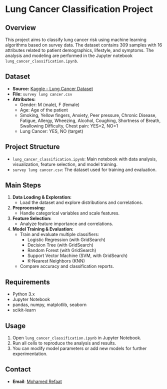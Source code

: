 # Lung Cancer Classification Project

## Overview
This project aims to classify lung cancer risk using machine learning algorithms based on survey data. The dataset contains 309 samples with 16 attributes related to patient demographics, lifestyle, and symptoms. The analysis and modeling are performed in the Jupyter notebook `lung_cancer_classification.ipynb`.

## Dataset
- **Source:** [Kaggle - Lung Cancer Dataset](https://www.kaggle.com/datasets/nancyalaswad90/lung-cancer)
- **File:** `survey lung cancer.csv`
- **Attributes:**
  - Gender: M (male), F (female)
  - Age: Age of the patient
  - Smoking, Yellow fingers, Anxiety, Peer pressure, Chronic Disease, Fatigue, Allergy, Wheezing, Alcohol, Coughing, Shortness of Breath, Swallowing Difficulty, Chest pain: YES=2, NO=1
  - Lung Cancer: YES, NO (target)

## Project Structure
- `lung_cancer_classification.ipynb`: Main notebook with data analysis, visualization, feature selection, and model training.
- `survey lung cancer.csv`: The dataset used for training and evaluation.

## Main Steps
1. **Data Loading & Exploration:**
   - Load the dataset and explore distributions and correlations.
2. **Preprocessing:**
   - Handle categorical variables and scale features.
3. **Feature Selection:**
   - Analyze feature importance and correlations.
4. **Model Training & Evaluation:**
   - Train and evaluate multiple classifiers:
     - Logistic Regression (with GridSearch)
     - Decision Tree (with GridSearch)
     - Random Forest (with GridSearch)
     - Support Vector Machine (SVM, with GridSearch)
     - K-Nearest Neighbors (KNN)
   - Compare accuracy and classification reports.

## Requirements
- Python 3.x
- Jupyter Notebook
- pandas, numpy, matplotlib, seaborn
- scikit-learn

## Usage
1. Open `lung_cancer_classification.ipynb` in Jupyter Notebook.
2. Run all cells to reproduce the analysis and results.
3. You can modify model parameters or add new models for further experimentation.

## Contact
- **Email**: [Mohamed Refaat](mailto:morefaat356@gmail.com)
